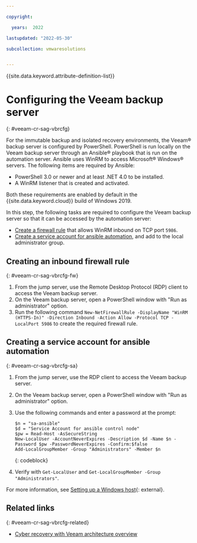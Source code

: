 ```yaml
---

copyright:

  years:  2022

lastupdated: "2022-05-30"

subcollection: vmwaresolutions


---
```


{{site.data.keyword.attribute-definition-list}}

# Configuring the Veeam backup server
{: #veeam-cr-sag-vbrcfg}

For the immutable backup and isolated recovery environments, the Veeam® backup server is configured by PowerShell. PowerShell is run locally on the Veeam backup server through an Ansible® playbook that is run on the automation server. Ansible uses WinRM to access Microsoft® Windows® servers. The following items are required by Ansible:

* PowerShell 3.0 or newer and at least .NET 4.0 to be installed.
* A WinRM listener that is created and activated.

Both these requirements are enabled by default in the {{site.data.keyword.cloud}} build of Windows 2019.

In this step, the following tasks are required to configure the Veeam backup server so that it can be accessed by the automation server:

* [Create a firewall rule](#veeam-cr-sag-vbrcfg-fw) that allows WinRM inbound on TCP port `5986`.
* [Create a service account for ansible automation](#veeam-cr-sag-vbrcfg-sa), and add to the local administrator group.

## Creating an inbound firewall rule
{: #veeam-cr-sag-vbrcfg-fw}

1. From the jump server, use the Remote Desktop Protocol (RDP) client to access the Veeam backup server.
2. On the Veeam backup server, open a PowerShell window with "Run as administrator" option.
3. Run the following command `New-NetFirewallRule -DisplayName "WinRM (HTTPS-In)" -Direction Inbound -Action Allow -Protocol TCP -LocalPort 5986` to create the required firewall rule.

## Creating a service account for ansible automation
{: #veeam-cr-sag-vbrcfg-sa}

1. From the jump server, use the RDP client to access the Veeam backup server.
2. On the Veeam backup server, open a PowerShell window with "Run as administrator" option.
3. Use the following commands and enter a password at the prompt:

   ```text
   $n = "sa-ansible"
   $d = "Service Account for ansible control node"
   $pw = Read-Host -AsSecureString
   New-LocalUser -AccountNeverExpires -Description $d -Name $n -Password $pw -PasswordNeverExpires -Confirm:$false
   Add-LocalGroupMember -Group "Administrators" -Member $n
   ```
   {: codeblock}

4. Verify with `Get-LocalUser` and `Get-LocalGroupMember -Group "Administrators"`.

For more information, see [Setting up a Windows host](https://docs.ansible.com/ansible/latest/user_guide/windows_setup.html){: external}.

## Related links
{: #veeam-cr-sag-vbrcfg-related}

* [Cyber recovery with Veeam architecture overview](/docs/vmwaresolutions/?topic=vmwaresolutions-veeam-cr-sa-overview)
